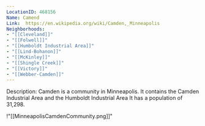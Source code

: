 ```yaml
---
LocationID: 468156
Name: Camend
Link:  https://en.wikipedia.org/wiki/Camden,_Minneapolis 
Neighborhoods: 
- "[[Cleveland]]"
- "[[Folwell]]"
- "[[Humboldt Industrial Area]]"
- "[[Lind-Bohanon]]"
- "[[McKinley]]"
- "[[Shingle Creek]]"
- "[[Victory]]"
- "[[Webber-Camden]]"
---
```


Description:
Camden is a community in Minneapolis. It contains the Camden Industrial Area and the Humboldt Industrial Area It has a population of 31,298.

!"[[MinneapolisCamdenCommunity.png]]"